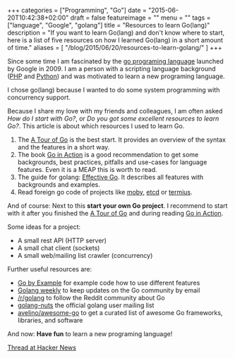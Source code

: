 +++
categories = ["Programming", "Go"]
date = "2015-06-20T10:42:38+02:00"
draft = false
featureimage = ""
menu = ""
tags = ["language", "Google", "golang"]
title = "Resources to learn Go(lang)"
description = "If you want to learn Go(lang) and don't know where to start, here is a list of five resources on how I learned Go(lang) in a short amount of time."
aliases = [
    "/blog/2015/06/20/resources-to-learn-golang/"
]
+++

Since some time I am fascinated by the [go programing language](https://golang.org/) launched by Google in 2009.
I am a person with a scripting language background ([PHP](https://php.net/) and [Python](https://www.python.org/)) and was motivated to learn a new programing language.

I chose go(lang) because I wanted to do some system programming with concurrency support.

Because I share my love with my friends and colleagues, I am often asked *How do I start with Go?*, or *Do you got some excellent resources to learn Go?*.
This article is about which resources I used to learn Go.

<!--more-->

1. The [A Tour of Go](https://tour.golang.org/) is the best start. It provides an overview of the syntax and the features in a short way.
2. The book [Go in Action](https://www.goinactionbook.com/) is a good recommendation to get some backgrounds, best practices, pitfalls and use-cases for language features. Even it is a MEAP this is worth to read.
3. The guide for golang: [Effective Go](https://golang.org/doc/effective_go.html). It describes all features with backgrounds and examples.
4. Read foreign go code of projects like [moby](https://github.com/moby/moby), [etcd](https://github.com/etcd-io/etcd) or [termius](https://github.com/kelseyhightower/terminus).

And of course: Next to this **start your own Go project**.
I recommend to start with it after you finished the [A Tour of Go](https://tour.golang.org/) and during reading [Go in Action](https://www.goinactionbook.com/).

Some ideas for a project:

* A small rest API (HTTP server)
* A small chat client (sockets)
* A small web/mailing list crawler (concurrency)

Further useful resources are:

* [Go by Example](https://gobyexample.com/) for example code how to use different features
* [Golang weekly](https://golangweekly.com/) to keep updates on the Go community by email
* [/r/golang](https://www.reddit.com/r/golang) to follow the Reddit community about Go
* [golang-nuts](https://groups.google.com/forum/#!forum/golang-nuts) the official golang user mailing list
* [avelino/awesome-go](https://github.com/avelino/awesome-go) to get a curated list of awesome Go frameworks, libraries, and software

And now: **Have fun** to learn a new programing language!

[Thread at Hacker News](https://news.ycombinator.com/item?id=9751121)
